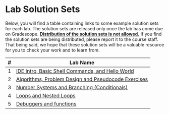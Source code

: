 # Lab Solution Sets

Below, you will find a table containing links to some example solution sets for each lab. The solution sets are released only once the lab has come due on Gradescope. <u>**Distribution of the solution sets is not allowed.**</u> If you find the solution sets are being distributed, please report it to the course staff. That being said, we hope that these solution sets will be a valuable resource for you to check your work and to learn from.

| # | Lab Name |
| --- | --- |
| 1 | [IDE Intro, Basic Shell Commands, and Hello World](lab-01/README.md) |
| 2 | [Algorithms, Problem Design and Pseudocode Exercises](lab-02/README.md) |
| 3 | [Number Systems and Branching (Conditionals)](lab-03/README.md) |
| 4 | [Loops and Nested Loops](lab-04/README.md) |
| 5 | [Debuggers and functions](lab-05/README.md) |
